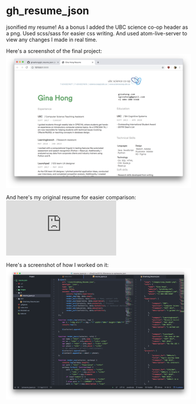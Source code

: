 # gh_resume_json
jsonified my resume!
As a bonus I added the UBC science co-op header as a png.
Used scss/sass for easier css writing. And used atom-live-server to view any changes I made in real time.

Here's a screenshot of the final project:
![final_look](https://github.com/ginaahong/gh_resume_json/blob/master/images/screenshot1.png)

And here's my original resume for easier comparison:
![original resume](https://github.com/ginaahong/gh_resume_json/blob/master/gina_hong_resume_v15.pdf)

Here's a screenshot of how I worked on it:
![process](https://github.com/ginaahong/gh_resume_json/blob/master/images/screenshot2.png)
